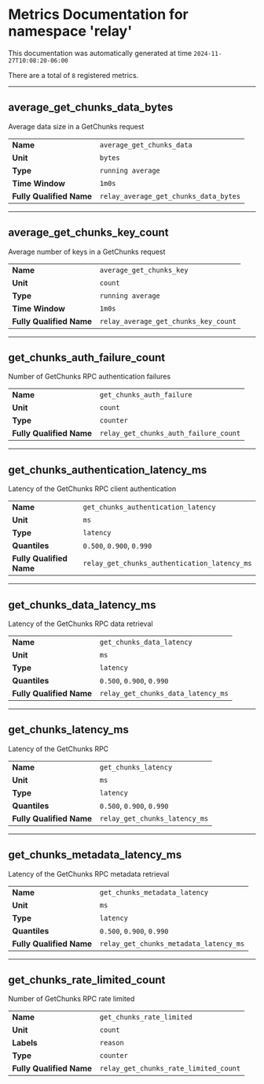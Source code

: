 # Metrics Documentation for namespace 'relay'

This documentation was automatically generated at time `2024-11-27T10:08:20-06:00`

There are a total of `8` registered metrics.

---

## average_get_chunks_data_bytes

Average data size in a GetChunks request

|   |   |
|---|---|
| **Name** | `average_get_chunks_data` |
| **Unit** | `bytes` |
| **Type** | `running average` |
| **Time Window** | `1m0s` |
| **Fully Qualified Name** | `relay_average_get_chunks_data_bytes` |
---

## average_get_chunks_key_count

Average number of keys in a GetChunks request

|   |   |
|---|---|
| **Name** | `average_get_chunks_key` |
| **Unit** | `count` |
| **Type** | `running average` |
| **Time Window** | `1m0s` |
| **Fully Qualified Name** | `relay_average_get_chunks_key_count` |
---

## get_chunks_auth_failure_count

Number of GetChunks RPC authentication failures

|   |   |
|---|---|
| **Name** | `get_chunks_auth_failure` |
| **Unit** | `count` |
| **Type** | `counter` |
| **Fully Qualified Name** | `relay_get_chunks_auth_failure_count` |
---

## get_chunks_authentication_latency_ms

Latency of the GetChunks RPC client authentication

|   |   |
|---|---|
| **Name** | `get_chunks_authentication_latency` |
| **Unit** | `ms` |
| **Type** | `latency` |
| **Quantiles** | `0.500`, `0.900`, `0.990` |
| **Fully Qualified Name** | `relay_get_chunks_authentication_latency_ms` |
---

## get_chunks_data_latency_ms

Latency of the GetChunks RPC data retrieval

|   |   |
|---|---|
| **Name** | `get_chunks_data_latency` |
| **Unit** | `ms` |
| **Type** | `latency` |
| **Quantiles** | `0.500`, `0.900`, `0.990` |
| **Fully Qualified Name** | `relay_get_chunks_data_latency_ms` |
---

## get_chunks_latency_ms

Latency of the GetChunks RPC

|   |   |
|---|---|
| **Name** | `get_chunks_latency` |
| **Unit** | `ms` |
| **Type** | `latency` |
| **Quantiles** | `0.500`, `0.900`, `0.990` |
| **Fully Qualified Name** | `relay_get_chunks_latency_ms` |
---

## get_chunks_metadata_latency_ms

Latency of the GetChunks RPC metadata retrieval

|   |   |
|---|---|
| **Name** | `get_chunks_metadata_latency` |
| **Unit** | `ms` |
| **Type** | `latency` |
| **Quantiles** | `0.500`, `0.900`, `0.990` |
| **Fully Qualified Name** | `relay_get_chunks_metadata_latency_ms` |
---

## get_chunks_rate_limited_count

Number of GetChunks RPC rate limited

|   |   |
|---|---|
| **Name** | `get_chunks_rate_limited` |
| **Unit** | `count` |
| **Labels** | `reason` |
| **Type** | `counter` |
| **Fully Qualified Name** | `relay_get_chunks_rate_limited_count` |
